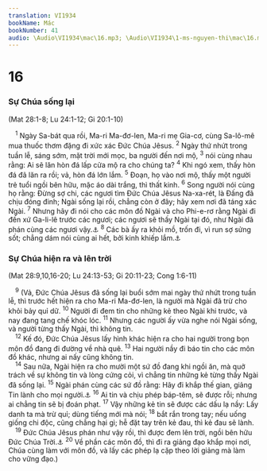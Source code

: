 ```yaml
---
translation: VI1934
bookName: Mác 
bookNumber: 41
audio: \Audio\VI1934\mac\16.mp3; \Audio\VI1934\1-ms-nguyen-thi\mac\16.mp3; \Audio\VI1934\2-ms-david-dong\mac\16.mp3
---
```


<div class="title"><h1>16</h1><h3>Sự Chúa sống lại</h3><p>(Mat 28:1-8; Lu 24:1-12; Gi 20:1-10)</p></div>
<span class="verse mac_16_1"> <sup>1</sup> Ngày Sa-bát qua rồi, Ma-ri Ma-đơ-len, Ma-ri mẹ Gia-cơ, cùng Sa-lô-mê mua thuốc thơm đặng đi xức xác Đức Chúa Jêsus. </span>
<span class="verse mac_16_2"><sup>2</sup> Ngày thứ nhứt trong tuần lễ, sáng sớm, mặt trời mới mọc, ba người đến nơi mộ, </span>
<span class="verse mac_16_3"><sup>3</sup> nói cùng nhau rằng: Ai sẽ lăn hòn đá lấp cửa mộ ra cho chúng ta? </span>
<span class="verse mac_16_4"><sup>4</sup> Khi ngó xem, thấy hòn đá đã lăn ra rồi; vả, hòn đá lớn lắm. </span>
<span class="verse mac_16_5"><sup>5</sup> Đoạn, họ vào nơi mộ, thấy một người trẻ tuổi ngồi bên hữu, mặc áo dài trắng, thì thất kinh. </span>
<span class="verse mac_16_6"><sup>6</sup> Song người nói cùng họ rằng: Đừng sợ chi, các ngươi tìm Đức Chúa Jêsus Na-xa-rét, là Đấng đã chịu đóng đinh; Ngài sống lại rồi, chẳng còn ở đây; hãy xem nơi đã táng xác Ngài. </span>
<span class="verse mac_16_7"><sup>7</sup> Nhưng hãy đi nói cho các môn đồ Ngài và cho Phi-e-rơ rằng Ngài đi đến xứ Ga-li-lê trước các ngươi; các ngươi sẽ thấy Ngài tại đó, như Ngài đã phán cùng các ngươi vậy.<a data-toggle="tooltip" data-placement="bottom" title="Mat 26:32; Mac 14:28">⚓</a></span>
<span class="verse mac_16_8"><sup>8</sup> Các bà ấy ra khỏi mồ, trốn đi, vì run sợ sửng sốt; chẳng dám nói cùng ai hết, bởi kinh khiếp lắm.<a data-toggle="tooltip" data-placement="bottom" title="Có hai bản cũ nhứt, về sách Tin lành theo Mác, thì đến đây là hết">⚓</a><br/></span>
<div class="title"><h3>Sự Chúa hiện ra và lên trời</h3><p>(Mat 28:9,10,16-20; Lu 24:13-53; Gi 20:11-23; Cong 1:6-11)</p></div>
<span class="verse mac_16_9"> <sup>9</sup> (Vả, Đức Chúa Jêsus đã sống lại buổi sớm mai ngày thứ nhứt trong tuần lễ, thì trước hết hiện ra cho Ma-ri Ma-đơ-len, là người mà Ngài đã trừ cho khỏi bảy quỉ dữ. </span>
<span class="verse mac_16_10"><sup>10</sup> Người đi đem tin cho những kẻ theo Ngài khi trước, và nay đang tang chế khóc lóc. </span>
<span class="verse mac_16_11"><sup>11</sup> Nhưng các người ấy vừa nghe nói Ngài sống, và người từng thấy Ngài, thì không tin. <br/></span>
<span class="verse mac_16_12"> <sup>12</sup> Kế đó, Đức Chúa Jêsus lấy hình khác hiện ra cho hai người trong bọn môn đồ đang đi đường về nhà quê. </span>
<span class="verse mac_16_13"><sup>13</sup> Hai người nầy đi báo tin cho các môn đồ khác, nhưng ai nấy cũng không tin. <br/></span>
<span class="verse mac_16_14"> <sup>14</sup> Sau nữa, Ngài hiện ra cho mười một sứ đồ đang khi ngồi ăn, mà quở trách về sự không tin và lòng cứng cỏi, vì chẳng tin những kẻ từng thấy Ngài đã sống lại. </span>
<span class="verse mac_16_15"><sup>15</sup> Ngài phán cùng các sứ đồ rằng: Hãy đi khắp thế gian, giảng Tin lành cho mọi người.<a data-toggle="tooltip" data-placement="bottom" title="Cong 1:8">⚓</a></span>
<span class="verse mac_16_16"><sup>16</sup> Ai tin và chịu phép báp-têm, sẽ được rỗi; nhưng ai chẳng tin sẽ bị đoán phạt. </span>
<span class="verse mac_16_17"><sup>17</sup> Vậy những kẻ tin sẽ được các dấu lạ nầy: Lấy danh ta mà trừ quỉ; dùng tiếng mới mà nói; </span>
<span class="verse mac_16_18"><sup>18</sup> bắt rắn trong tay; nếu uống giống chi độc, cũng chẳng hại gì; hễ đặt tay trên kẻ đau, thì kẻ đau sẽ lành. <br/></span>
<span class="verse mac_16_19"> <sup>19</sup> Đức Chúa Jêsus phán như vậy rồi, thì được đem lên trời, ngồi bên hữu Đức Chúa Trời.<a data-toggle="tooltip" data-placement="bottom" title="Cong 1:9-11">⚓</a></span>
<span class="verse mac_16_20"><sup>20</sup> Về phần các môn đồ, thì đi ra giảng đạo khắp mọi nơi, Chúa cùng làm với môn đồ, và lấy các phép lạ cặp theo lời giảng mà làm cho vững đạo.) <br/></span>
